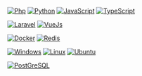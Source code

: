 
[![Php](https://img.shields.io/badge/-PHP-black?style=flat&logo=php&link=https://github.com/fredwared)](https://github.com/fredwared)
[![Python](https://img.shields.io/badge/-Python-black?style=flat&logo=python&link=https://github.com/fredwared)](https://github.com/fredwared)
[![JavaScript](https://img.shields.io/badge/-JavaScript-black?style=flat&logo=javascript&link=https://github.com/fredwared)](https://github.com/fredwared)
[![TypeScript](https://img.shields.io/badge/TypeScript-black?style=flat&logo=typescript&&link=https://github.com/fredwared)](https://github.com/fredwared)


[![Laravel](https://img.shields.io/badge/Laravel-000?logo=laravel&logoColor=red&link=https://github.com/fredwared)](https://github.com/fredwared)
[![VueJs](https://img.shields.io/badge/Vue.js-000?&logo=vue.js&logoColor=4FC08D&link=https://github.com/fredwared)](https://github.com/fredwared)

[![Docker](https://img.shields.io/badge/-Docker-black?style=flat&logo=docker&link=https://github.com/fredwared)](https://github.com/fredwared) 
[![Redis](https://img.shields.io/badge/-Redis-black?style=flat&logo=redis&link=https://github.com/fredwared)](https://github.com/fredwared) 

[![Windows](https://img.shields.io/badge/-Windows-black?style=flat&logo=windows&link=https://github.com/fredwared)](https://github.com/fredwared) 
[![Linux](https://img.shields.io/badge/-Linux-black?style=flat&logo=linux&link=https://github.com/fredwared)](https://github.com/fredwared) 
[![Ubuntu](https://img.shields.io/badge/-Ubuntu-black?style=flat&logo=ubuntu&link=https://github.com/fredwared)](https://github.com/fredwared)


[![PostGreSQL](https://img.shields.io/badge/PostgreSQL-000?logo=postgresql&logoColor=red)](https://github.com/fredwared)

